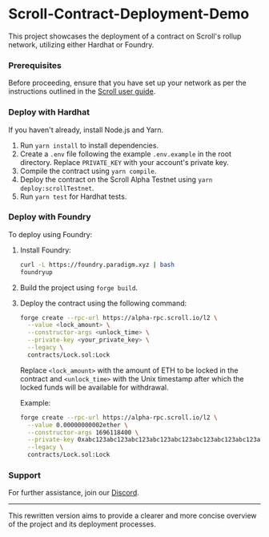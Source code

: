 # Scroll-Contract-Deployment-Demo
This project showcases the deployment of a contract on Scroll's rollup network, utilizing either Hardhat or Foundry. 
### Prerequisites

Before proceeding, ensure that you have set up your network as per the instructions outlined in the [Scroll user guide](https://guide.scroll.io/user-guide/setup).

### Deploy with Hardhat

If you haven't already, install Node.js and Yarn.

1. Run `yarn install` to install dependencies.
2. Create a `.env` file following the example `.env.example` in the root directory. Replace `PRIVATE_KEY` with your account's private key.
3. Compile the contract using `yarn compile`.
4. Deploy the contract on the Scroll Alpha Testnet using `yarn deploy:scrollTestnet`.
5. Run `yarn test` for Hardhat tests.

### Deploy with Foundry

To deploy using Foundry:

1. Install Foundry:

    ```bash
    curl -L https://foundry.paradigm.xyz | bash
    foundryup
    ```

2. Build the project using `forge build`.
3. Deploy the contract using the following command:

    ```bash
    forge create --rpc-url https://alpha-rpc.scroll.io/l2 \
      --value <lock_amount> \
      --constructor-args <unlock_time> \
      --private-key <your_private_key> \
      --legacy \
      contracts/Lock.sol:Lock
    ```

    Replace `<lock_amount>` with the amount of ETH to be locked in the contract and `<unlock_time>` with the Unix timestamp after which the locked funds will be available for withdrawal.

    Example:

    ```bash
    forge create --rpc-url https://alpha-rpc.scroll.io/l2 \
      --value 0.00000000002ether \
      --constructor-args 1696118400 \
      --private-key 0xabc123abc123abc123abc123abc123abc123abc123abc123abc123abc123abc1 \
      --legacy \
      contracts/Lock.sol:Lock
    ```

### Support

For further assistance, join our [Discord](https://scroll.io/).

---

This rewritten version aims to provide a clearer and more concise overview of the project and its deployment processes.

